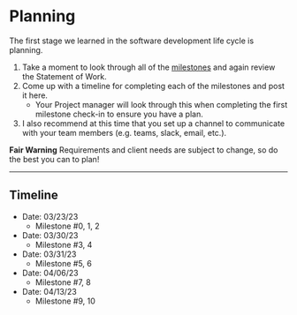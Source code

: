 # Planning

The first stage we learned in the software development life cycle is planning.

1. Take a moment to look through all of the [milestones](./../) and again review the Statement of Work.
2. Come up with a timeline for completing each of the milestones and post it here.
   - Your Project manager will look through this when completing the first milestone check-in to ensure you have a plan.
3. I also recommend at this time that you set up a channel to communicate with your team members (e.g. teams, slack, email, etc.).

**Fair Warning** Requirements and client needs are subject to change, so do the best you can to plan!

<hr>

## Timeline

- Date: 03/23/23
  - Milestone #0, 1, 2
- Date: 03/30/23
  - Milestone #3, 4
- Date: 03/31/23
  - Milestone #5, 6
- Date: 04/06/23
  - Milestone #7, 8
- Date: 04/13/23
  - Milestone #9, 10
